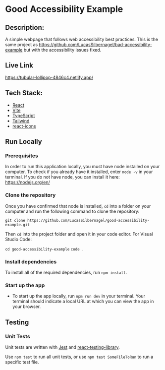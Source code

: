 # Good Accessibility Example

## Description:

A simple webpage that follows web accessibility best practices. This is the same project as https://github.com/LucasSilbernagel/bad-accessibility-example but with the accessibility issues fixed.

## Live Link

https://tubular-lollipop-4846c4.netlify.app/

## Tech Stack:

- [React](https://reactjs.org/)
- [Vite](https://vitejs.dev/)
- [TypeScript](https://www.typescriptlang.org/)
- [Tailwind](https://tailwindcss.com/)
- [react-icons](https://www.npmjs.com/package/react-icons)

## Run Locally

### Prerequisites

In order to run this application locally, you must have node installed on your computer. To check if you already have it installed, enter `node -v` in your terminal. If you do not have node, you can install it here: https://nodejs.org/en/

### Clone the repository

Once you have confirmed that node is installed, `cd` into a folder on your computer and run the following command to clone the repository:

`git clone https://github.com/LucasSilbernagel/good-accessibility-example.git`

Then `cd` into the project folder and open it in your code editor. For Visual Studio Code:

`cd good-accessibility-example`
`code .`

### Install dependencies

To install all of the required dependencies, run `npm install`.

### Start up the app

- To start up the app locally, run `npm run dev` in your terminal. Your terminal should indicate a local URL at which you can view the app in your browser.

## Testing

### Unit Tests

Unit tests are written with [Jest](https://jestjs.io/) and [react-testing-library](https://testing-library.com/).

Use `npm test` to run all unit tests, or use `npm test SomeFileToRun` to run a specific test file.